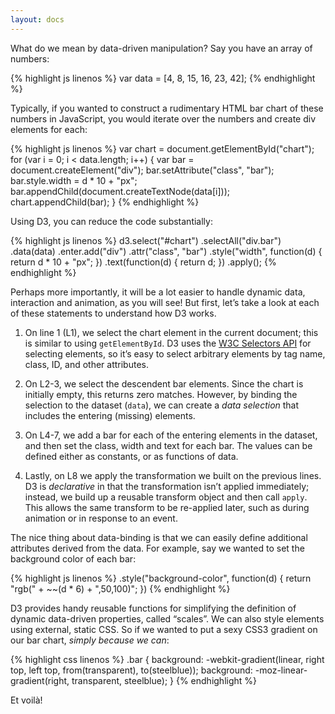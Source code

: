 ```yaml
---
layout: docs
---
```

What do we mean by data-driven manipulation? Say you have an array of numbers:

{% highlight js linenos %}
var data = [4, 8, 15, 16, 23, 42];
{% endhighlight %}

Typically, if you wanted to construct a rudimentary HTML bar chart of these
numbers in JavaScript, you would iterate over the numbers and create div
elements for each:

{% highlight js linenos %}
var chart = document.getElementById("chart");
for (var i = 0; i < data.length; i++) {
  var bar = document.createElement("div");
  bar.setAttribute("class", "bar");
  bar.style.width = d * 10 + "px";
  bar.appendChild(document.createTextNode(data[i]));
  chart.appendChild(bar);
}
{% endhighlight %}

Using D3, you can reduce the code substantially:

{% highlight js linenos %}
d3.select("#chart")
  .selectAll("div.bar")
    .data(data)
  .enter.add("div")
    .attr("class", "bar")
    .style("width", function(d) { return d * 10 + "px"; })
    .text(function(d) { return d; })
  .apply();
{% endhighlight %}

Perhaps more importantly, it will be a lot easier to handle dynamic data,
interaction and animation, as you will see! But first, let&rsquo;s take a look
at each of these statements to understand how D3 works.

1. On line 1 (L1), we select the chart element in the current document; this is
   similar to using `getElementById`. D3 uses the [W3C Selectors
   API](http://www.w3.org/TR/selectors-api/) for selecting elements, so
   it&rsquo;s easy to select arbitrary elements by tag name, class, ID, and
   other attributes.

2. On L2-3, we select the descendent bar elements. Since the chart is initially
   empty, this returns zero matches.  However, by binding the selection to the
   dataset (`data`), we can create a *data selection* that includes the entering
   (missing) elements.

3. On L4-7, we add a bar for each of the entering elements in the dataset, and
   then set the class, width and text for each bar. The values can be defined
   either as constants, or as functions of data.

5. Lastly, on L8 we apply the transformation we built on the previous lines. D3
   is _declarative_ in that the transformation isn&rsquo;t applied immediately;
   instead, we build up a reusable transform object and then call `apply`. This
   allows the same transform to be re-applied later, such as during animation or
   in response to an event.

The nice thing about data-binding is that we can easily define additional
attributes derived from the data. For example, say we wanted to set the
background color of each bar:

{% highlight js linenos %}
    .style("background-color", function(d) { return "rgb(" + ~~(d * 6) + ",50,100)"; })
{% endhighlight %}

D3 provides handy reusable functions for simplifying the definition of dynamic
data-driven properties, called &ldquo;scales&rdquo;. We can also style elements
using external, static CSS. So if we wanted to put a sexy CSS3 gradient on our
bar chart, _simply because we can_:

{% highlight css linenos %}
.bar {
  background: -webkit-gradient(linear, right top, left top, from(transparent), to(steelblue));
  background: -moz-linear-gradient(right, transparent, steelblue);
}
{% endhighlight %}

<style type="text/css">
.bar {
  text-align: right;
  font: 10px sans-serif;
  padding: 4px;
  margin: 1px;
  color: white;
  background: -webkit-gradient(linear, right top, left top, from(transparent), to(steelblue));
  background: -moz-linear-gradient(right, transparent, steelblue);
}
</style>

Et voil&agrave;!

<div id="chart-1">
</div>

<script type="text/javascript">
d3.select("#chart-1")
  .selectAll("div.bar")
    .data([4, 8, 15, 16, 23, 42])
  .enter.add("div")
    .attr("class", "bar")
    .style("width", function(d) { return d * 10 + "px"; })
    .style("background-color", function(d) { return "rgb(" + ~~(d * 6) + ",50,100)"; })
    .text(function(d) { return d; })
  .apply();
</script>

